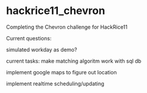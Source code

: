 # hackrice11_chevron
Completing the Chevron challenge for HackRice11

Current questions:

simulated workday as demo? 

current tasks:
make matching algoritm work with sql db

implement google maps to figure out location

implement realtime scheduling/updating
